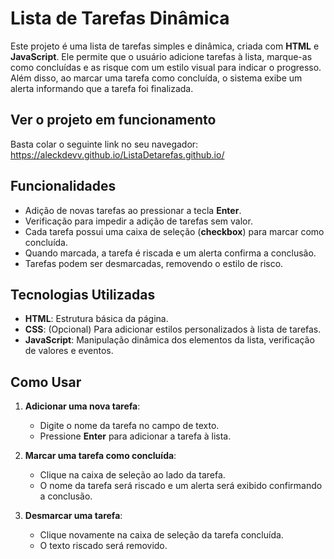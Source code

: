 # Lista de Tarefas Dinâmica

Este projeto é uma lista de tarefas simples e dinâmica, criada com **HTML** e **JavaScript**. Ele permite que o usuário adicione tarefas à lista, marque-as como concluídas e as risque com um estilo visual para indicar o progresso. Além disso, ao marcar uma tarefa como concluída, o sistema exibe um alerta informando que a tarefa foi finalizada.

## Ver o projeto em funcionamento
Basta colar o seguinte link no seu navegador:
https://aleckdevv.github.io/ListaDetarefas.github.io/
## Funcionalidades

- Adição de novas tarefas ao pressionar a tecla **Enter**.
- Verificação para impedir a adição de tarefas sem valor.
- Cada tarefa possui uma caixa de seleção (**checkbox**) para marcar como concluída.
- Quando marcada, a tarefa é riscada e um alerta confirma a conclusão.
- Tarefas podem ser desmarcadas, removendo o estilo de risco.

## Tecnologias Utilizadas

- **HTML**: Estrutura básica da página.
- **CSS**: (Opcional) Para adicionar estilos personalizados à lista de tarefas.
- **JavaScript**: Manipulação dinâmica dos elementos da lista, verificação de valores e eventos.

## Como Usar

1. **Adicionar uma nova tarefa**:
   - Digite o nome da tarefa no campo de texto.
   - Pressione **Enter** para adicionar a tarefa à lista.

2. **Marcar uma tarefa como concluída**:
   - Clique na caixa de seleção ao lado da tarefa.
   - O nome da tarefa será riscado e um alerta será exibido confirmando a conclusão.

3. **Desmarcar uma tarefa**:
   - Clique novamente na caixa de seleção da tarefa concluída.
   - O texto riscado será removido.



